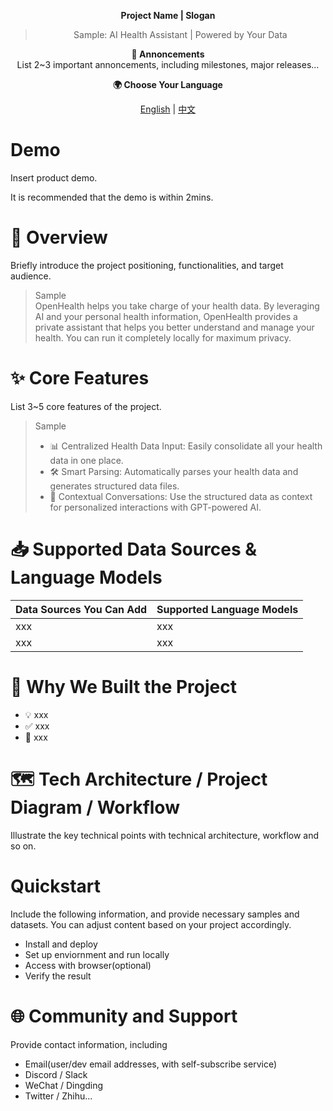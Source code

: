 <div align="center">

**Project Name | Slogan**
> Sample: AI Health Assistant | Powered by Your Data

**📢 Annoncements**  
List 2~3 important annoncements, including milestones, major releases...

**🌍 Choose Your Language**

[English](README.md)  | [中文](cn/README.md) 

</div>

# Demo
Insert product demo.

It is recommended that the demo is within 2mins.

# 🌟 Overview
Briefly introduce the project positioning, functionalities, and target audience.

> Sample    
> OpenHealth helps you take charge of your health data. By leveraging AI and your personal health information, OpenHealth provides a private assistant that helps you better understand and manage your health. You can run it completely locally for maximum privacy.

# ✨ Core Features
List 3~5 core features of the project.

> Sample    
> -  📊 Centralized Health Data Input: Easily consolidate all your health data in one place.    
> -  🛠️ Smart Parsing: Automatically parses your health data and generates structured data files.     
> -  🤝 Contextual Conversations: Use the structured data as context for personalized interactions with GPT-powered AI.

# 📥 Supported Data Sources & Language Models

| Data Sources You Can Add	| Supported Language Models |
|------------------|--------------------
|xxx	|xxx       |
|xxx	|xxx       |

# 🤔 Why We Built the Project
- 💡 xxx
- ✅ xxx
- 🧠 xxx

# 🗺️ Tech Architecture / Project Diagram / Workflow
Illustrate the key technical points with technical architecture, workflow and so on.

# Quickstart
Include the following information, and provide necessary samples and datasets. You can adjust content based on your project accordingly.

- Install and deploy
- Set up enviornment and run locally
- Access with browser(optional)
- Verify the result

# 🌐 Community and Support
Provide contact information, including

- Email(user/dev email addresses, with self-subscribe service)
- Discord / Slack
- WeChat / Dingding
- Twitter / Zhihu...
